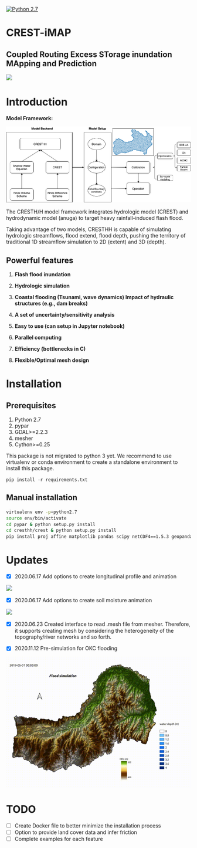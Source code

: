[![Python 2.7](https://img.shields.io/badge/python-2.7-blue.svg)](https://www.python.org/downloads/release/python-275/)

# CREST-iMAP

## Coupled Routing Excess STorage inundation MApping and Prediction

<img src="img/myanimation.gif">

# Introduction

**Model Framework:**

<img src="img/CRESTHH.png">

The CRESTH/H model framework integrates hydrologic model (CREST) and hydrodynamic model (anuga) to target heavy rainfall-induced flash flood.

Taking advantage of two models, CRESTHH is capable of simulating hydrologic streamflows, flood extend, flood depth, pushing the territory of traditional 1D streamflow simulation to 2D (extent) and 3D (depth).

## Powerful features

1. __Flash flood inundation__

2. __Hydrologic simulation__

3. __Coastal flooding (Tsunami, wave dynamics)
Impact of hydraulic structures (e.g., dam breaks)__

4. __A set of uncertainty/sensitivity analysis__

5. __Easy to use (can setup in Jupyter notebook)__

6. __Parallel computing__

7. __Efficiency (bottlenecks in C)__

8. __Flexible/Optimal mesh design__

# Installation

## Prerequisites

1. Python 2.7
2. pypar
3. GDAL>=2.2.3
4. mesher
5. Cython>=0.25

This package is not migrated to python 3 yet. We recommend to use virtualenv or conda environment to create a standalone environment to install this package.

```
pip install -r requirements.txt
```
## Manual installation

```bash
virtualenv env -p=python2.7
source env/bin/activate
cd pypar & python setup.py install
cd cresthh/crest & python setup.py install
pip install proj affine matplotlib pandas scipy netCDF4==1.5.3 geopandas

```

# Updates

- [x] 2020.06.17 Add options to create longitudinal profile and animation

<img src="img/channel.gif">

- [x] 2020.06.17 Add options to create soil moisture animation

<img src="img/soilmoisture.gif">

- [x] 2020.06.23 Created interface to read .mesh file from mesher. Therefore, it supports creating mesh by considering the heterogeneity of the topography/river networks and so forth.

- [x] 2020.11.12 Pre-simulation for OKC flooding

<img src="img/OKC_flooding.gif">

# TODO

- [ ] Create Docker file to better minimize the installation process
- [ ] Option to provide land cover data and infer friction
- [ ] Complete examples for each feature
